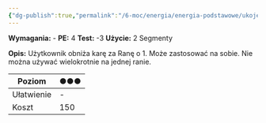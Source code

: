 ```yaml
---
{"dg-publish":true,"permalink":"/6-moc/energia/energia-podstawowe/ukojenie/","dgPassFrontmatter":true}
---
```


**Wymagania:** -
**PE:** 4
**Test:** -3
**Użycie:** 2 Segmenty

**Opis:** Użytkownik obniża karę za Ranę o 1. Może zastosować na sobie. Nie można używać wielokrotnie na jednej ranie.

| Poziom     | ●●● |
| ---------- | --- |
| Ułatwienie | -   |
| Koszt      | 150 |